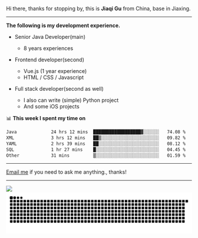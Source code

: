 Hi there, thanks for stopping by, this is **Jiaqi Gu** from China, base in Jiaxing.

---

**The following is my development experience.**

- Senior Java Developer(main)
  - 8 years experiences

- Frontend developer(second)
  - Vue.js (1 year experience)
  - HTML / CSS / Javascript
  
- Full stack developer(second as well)
  - I also can write (simple) Python project
  - And some iOS projects

📊 **This week I spent my time on**
<!--START_SECTION:waka-->

```text
Java             24 hrs 12 mins  ██████████████████▓░░░░░░   74.08 %
XML              3 hrs 12 mins   ██▒░░░░░░░░░░░░░░░░░░░░░░   09.82 %
YAML             2 hrs 39 mins   ██░░░░░░░░░░░░░░░░░░░░░░░   08.12 %
SQL              1 hr 27 mins    █░░░░░░░░░░░░░░░░░░░░░░░░   04.45 %
Other            31 mins         ▒░░░░░░░░░░░░░░░░░░░░░░░░   01.59 %
```

<!--END_SECTION:waka-->

---

[Email me](mailto:htk2klwgr@mozmail.com?subject=Hiring_from_GitHub) if you need to ask me anything., thanks!

---

![]( https://visitor-badge.glitch.me/badge?page_id=githubgujiaqi)
![]( https://github.com/droid-Q/droid-Q/raw/output/github-contribution-grid-snake.svg#gh-dark-mode-only)
